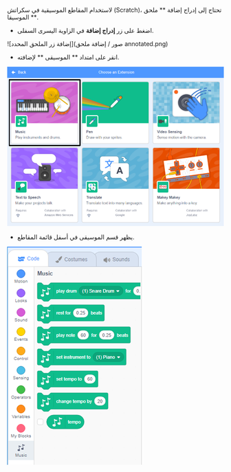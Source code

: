 لاستخدام المقاطع الموسيقية في سكراتش (Scratch)، تحتاج إلى إدراج إضافة ** ملحق الموسيقا **.

+ اضغط على زر **إدراج إضافة** في الزاوية اليسرى السفلى.

![إضافة زر الملحق المحدد](صور / إضافة ملحق annotated.png)

+ انقر على امتداد ** الموسيقى ** لإضافته.

![ملحق الموسيقى المحدد](images/click-music-annotated.png)

+ يظهر قسم الموسيقى في أسفل قائمة المقاطع.

![مقاطع الملحقات الموسيقية](images/music-extension-blocks.png)